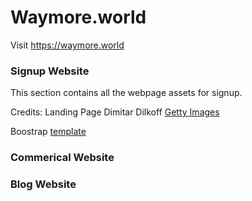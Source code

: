 # Waymore.world

Visit https://waymore.world

### Signup Website
This section contains all the webpage assets for signup.

Credits: 
Landing Page
Dimitar Dilkoff [Getty Images](https://www.gettyimages.com/detail/news-photo/volunteers-try-to-clear-a-dam-which-is-filled-with-news-photo/94984818#/volunteers-try-to-clear-a-dam-which-is-filled-with-discarded-plastic-picture-id94984818)

Boostrap [template](https://colorlib.com/)

### Commerical Website

### Blog Website
